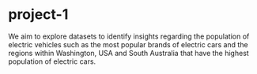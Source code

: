# project-1

We aim to explore datasets to identify insights regarding the population of electric vehicles such as the most popular brands of electric cars and the regions within Washington, USA and South Australia that have the highest population of electric cars.
